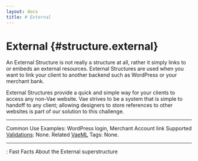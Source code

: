 ```yaml
---
layout: docs
title: # External
---
```


# External {#structure.external}

An External Structure is not really a structure at all, rather it simply
links to or embeds an external resources. External Structures are used
when you want to link your client to another backend such as WordPress
or your merchant bank.

External Structures provide a quick and simple way for your clients to
access any non-Vae website. Vae strives to be a system that is simple to
handoff to any client; allowing designers to store references to other
websites is part of our solution to this challenge.

  ---------------------------------------- ----------------------------------------
  Common Use Examples:                     WordPress login, Merchant Account link
  Supported [Validations](#validations):   None.
  Related [VaeML](#vaeml) Tags:            None.
  ---------------------------------------- ----------------------------------------

  : Fast Facts About the External superstructure


